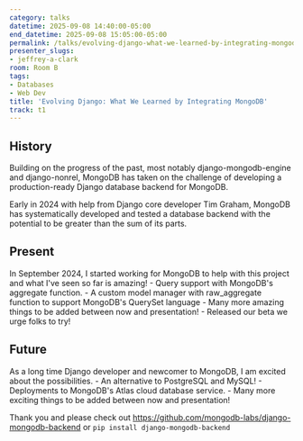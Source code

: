 ```yaml
---
category: talks
datetime: 2025-09-08 14:40:00-05:00
end_datetime: 2025-09-08 15:05:00-05:00
permalink: /talks/evolving-django-what-we-learned-by-integrating-mongodb/
presenter_slugs:
- jeffrey-a-clark
room: Room B
tags:
- Databases
- Web Dev
title: 'Evolving Django: What We Learned by Integrating MongoDB'
track: t1
---
```


## History

Building on the progress of the past, most notably django-mongodb-engine and django-nonrel, MongoDB has taken on the challenge of developing a production-ready Django database backend for MongoDB.

Early in 2024 with help from Django core developer Tim Graham, MongoDB has systematically developed and tested a database backend with the potential to be greater than the sum of its parts.

## Present
In September 2024, I started working for MongoDB to help with this project and what I've seen so far is amazing! - Query support with MongoDB's aggregate function. - A custom model manager with raw_aggregate function to support MongoDB's QuerySet language - Many more amazing things to be added between now and presentation! - Released our beta we urge folks to try!

## Future
As a long time Django developer and newcomer to MongoDB, I am excited about the possibilities. - An alternative to PostgreSQL and MySQL! - Deployments to MongoDB's Atlas cloud database service. - Many more exciting things to be added between now and presentation!

Thank you and please check out https://github.com/mongodb-labs/django-mongodb-backend or `pip install django-mongodb-backend`
